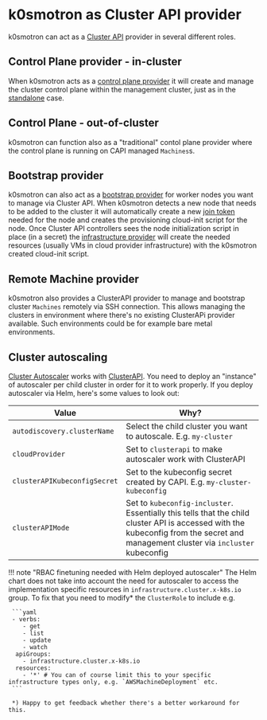 # k0smotron as Cluster API provider

k0smotron can act as a [Cluster API](https://cluster-api.sigs.k8s.io/) provider in several different roles.

## Control Plane provider - in-cluster

When k0smotron acts as a [control plane provider](https://cluster-api.sigs.k8s.io/developer/architecture/controllers/control-plane.html) it will create and manage the cluster control plane within the management cluster, just as in the [standalone](cluster.md) case.

## Control Plane - out-of-cluster

k0smotron can function also as a "traditional" contol plane provider where the control plane is running on CAPI managed `Machines`s.

## Bootstrap provider

k0smotron can also act as a [bootstrap provider](https://cluster-api.sigs.k8s.io/developer/architecture/controllers/bootstrap.html) for worker nodes you want to manage via Cluster API. When k0smotron detects a new node that needs to be added to the cluster it will automatically create a new [join token]() needed for the node and creates the provisioning cloud-init script for the node. Once Cluster API controllers sees the node initialization script in place (in a secret) the [infrastructure provider](https://cluster-api.sigs.k8s.io/developer/providers/machine-infrastructure.html) will create the needed resources (usually VMs in cloud provider infrastructure) with the k0smotron created cloud-init script.

## Remote Machine provider

k0smotron also provides a ClusterAPI provider to manage and bootstrap cluster `Machines` remotely via SSH connection. This allows managing the clusters in environment where there's no existing ClusterAPi provider available. Such environments could be for example bare metal environments.

## Cluster autoscaling

[Cluster Autoscaler](https://github.com/kubernetes/autoscaler) works with [ClusterAPI](https://cluster-api.sigs.k8s.io/tasks/automated-machine-management/autoscaling). You need to deploy an "instance" of autoscaler per child cluster in order for it to work properly. If you deploy autoscaler via Helm, here's some values to look out:

| Value                        | Why?                                                                                                                                                                               |
|------------------------------|------------------------------------------------------------------------------------------------------------------------------------------------------------------------------------|
| `autodiscovery.clusterName`  | Select the child cluster you want to autoscale. E.g. `my-cluster`                                                                                                                  |
| `cloudProvider`              | Set to `clusterapi` to make autoscaler work with ClusterAPI                                                                                                                        |
| `clusterAPIKubeconfigSecret` | Set to the kubeconfig secret created by CAPI. E.g. `my-cluster-kubeconfig`                                                                                                         |
| `clusterAPIMode`             | Set to `kubeconfig-incluster`. Essentially this tells that the child cluster API is accessed with the kubeconfig from the secret and management cluster via `incluster` kubeconfig |

!!! note "RBAC finetuning needed with Helm deployed autoscaler"
     The Helm chart does not take into account the need for autoscaler to access the implementation specific resources in `infrastructure.cluster.x-k8s.io` group. To fix that you need to modify* the `ClusterRole` to include e.g.
     
     ```yaml
     - verbs:
        - get
        - list
        - update
        - watch
      apiGroups:
        - infrastructure.cluster.x-k8s.io
      resources:
        - '*' # You can of course limit this to your specific infrastructure types only, e.g. `AWSMachineDeployment` etc.
     ```

     *) Happy to get feedback whether there's a better workaround for this.
